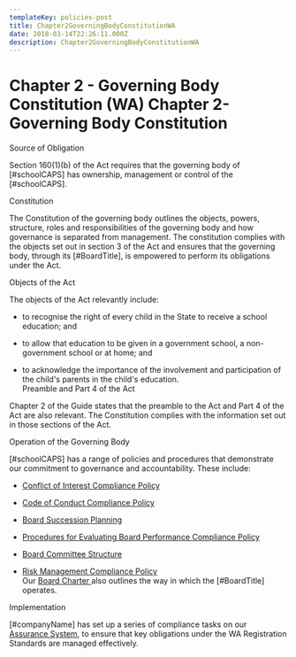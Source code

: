 ```yaml
---
templateKey: policies-post
title: Chapter2GoverningBodyConstitutionWA
date: 2018-03-14T22:26:11.000Z
description: Chapter2GoverningBodyConstitutionWA
---
```

# Chapter 2 - Governing Body Constitution (WA) Chapter 2- Governing Body Constitution  
  

Source of Obligation  

Section 160(1)(b) of the Act requires that the governing body of \[\#schoolCAPS\] has ownership, management or control of the \[\#schoolCAPS\].  
  
Constitution 

  
  
The Constitution of the governing body outlines the objects, powers, structure, roles and responsibilities of the governing body and how governance is separated from management. The constitution complies with the objects set out in section 3 of the Act and ensures that the governing body, through its \[\#BoardTitle\], is empowered to perform its obligations under the Act.   
  
Objects of the Act  
  
The objects of the Act relevantly include:  
  

* to recognise the right of every child in the State to receive a school education; and  
  
* to allow that education to be given in a government school, a non-government school or at home; and  
  
* to acknowledge the importance of the involvement and participation of the child's parents in the child's education.  
Preamble and Part 4 of the Act  
  
Chapter 2 of the Guide states that the preamble to the Act and Part 4 of the Act are also relevant. The Constitution complies with the information set out in those sections of the Act.   
  
Operation of the Governing Body  
  
\[\#schoolCAPS\] has a range of policies and procedures that demonstrate our commitment to governance and accountability. These include:  
  

* [Conflict of Interest Compliance Policy][anchor0]  

* [Code of Conduct Compliance Policy][anchor1]  

* [Board Succession Planning][anchor2]  

* [Procedures for Evaluating Board Performance Compliance Policy][anchor3]  

* [Board Committee Structure][anchor4]  

* [Risk Management Compliance Policy][anchor5]  
Our [Board Charter ][anchor6]also outlines the way in which the \[\#BoardTitle\] operates.   
  
Implementation  
  
\[\#companyName\] has set up a series of compliance tasks on our [Assurance System][anchor7], to ensure that key obligations under the WA Registration Standards are managed effectively.   
  


[anchor0]: ConflictofInterestCompliancePolicyWA
[anchor1]: CodeofConductCompliancePolicyWA
[anchor2]: BoardSuccessionPlanningWA
[anchor3]: ProceduresforEvaluatingBoardPerformanceCompliancePolicyWA
[anchor4]: BoardCommitteeStructureWA
[anchor5]: RiskManagementCompliancePolicyWA
[anchor6]: BoardCharter
[anchor7]: OurAssuranceSystem